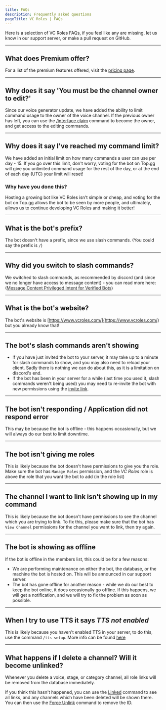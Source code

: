 ```yaml
---
title: FAQs
description: Frequently asked questions
pageTitle: VC Roles | FAQs
---
```


Here is a selection of VC Roles FAQs, if you feel like any are missing, let us know in our support server, or make a pull request on GitHub.

****

## What does Premium offer?

For a list of the premium features offered, visit the [pricing page](/pricing).

****

## Why does it say 'You must be the channel owner to edit?'

Since our voice generator update, we have added the ability to limit command usage to the owner of the voice channel. If the previous owner has left, you can use the [/interface claim](/docs/commands/interface-commands#interface-claim) command to become the owner, and get access to the editing commands.

****

## Why does it say I've reached my command limit?

We have added an initial limit on how many commands a user can use per day - 15. If you go over this limit, don't worry, voting for the bot on Top.gg will give you unlimited command usage for the rest of the day, or at the end of each day (UTC) your limit will reset!

### Why have you done this?

Hosting a growing bot like VC Roles isn't simple or cheap, and voting for the bot on Top.gg allows the bot to be seen by more people, and ultimately, allows us to continue developing VC Roles and making it better!

****

## What is the bot's prefix?

The bot doesn't have a prefix, since we use slash commands. (You could say the prefix is `/`)

****

## Why did you switch to slash commands?

We switched to slash commands, as recommended by discord (and since we no longer have access to message content) - you can read more here: ([Message Content Privileged Intent for Verified Bots](https://support-dev.discord.com/hc/en-us/articles/4404772028055-Message-Content-Privileged-Intent-for-Verified-Bots))

****

## What is the bot's website?

The bot's website is [https://www.vcroles.com/](https://www.vcroles.com/) but you already know that!

****

## The bot's slash commands aren't showing

* If you have just invited the bot to your server, it may take up to a minute for slash commands to show, and you may also need to reload your client. Sadly there is nothing we can do about this, as it is a limitation on discord's end.
* If the bot has been in your server for a while (last time you used it, slash commands weren't being used) you may need to re-invite the bot with new permissions using the [invite link](/invite).

****

## The bot isn't responding / Application did not respond error

This may be because the bot is offline - this happens occasionally, but we will always do our best to limit downtime.

****

## The bot isn't giving me roles

This is likely because the bot doesn't have permissions to give you the role. Make sure the bot has `Manage Roles` permission, and the _VC Roles_ role is above the role that you want the bot to add (in the role list)

****

## The channel I want to link isn't showing up in my command

This is likely because the bot doesn't have permissions to see the channel which you are trying to link. To fix this, please make sure that the bot has `View Channel` permissions for the channel you want to link, then try again.

****

## The bot is showing as offline

If the bot is offline in the members list, this could be for a few reasons:

* We are performing maintenance on either the bot, the database, or the machine the bot is hosted on. This will be announced in our support server.
* The bot has gone offline for another reason - while we do our best to keep the bot online, it does occasionally go offline. If this happens, we will get a notification, and we will try to fix the problem as soon as possible.

****

## When I try to use TTS it says _TTS not enabled_

This is likely because you haven't enabled TTS in your server, to do this, use the command `/tts setup`. More info can be found [here](/docs/commands/tts#tts-setup)

****

## What happens if I delete a channel? Will it become unlinked?

Whenever you delete a voice, stage, or category channel, all role links will be removed from the database immediately.

If you think this hasn't happened, you can use the [Linked](/docs/commands/linked#linked) command to see all links, and any channels which have been deleted will be shown there. You can then use the [Force Unlink](/docs/commands/linking-and-unlinking#forceunlink) command to remove the ID.
